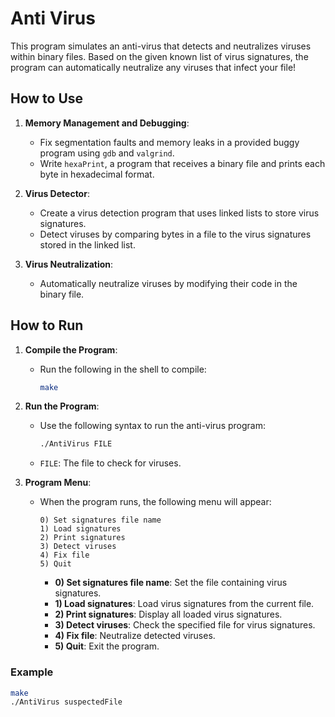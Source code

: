 # Anti Virus

This program simulates an anti-virus that detects and neutralizes viruses within binary files. Based on the given known list of virus signatures, the program can automatically neutralize any viruses that infect your file!

## How to Use

1. **Memory Management and Debugging**:
   - Fix segmentation faults and memory leaks in a provided buggy program using `gdb` and `valgrind`.
   - Write `hexaPrint`, a program that receives a binary file and prints each byte in hexadecimal format.

2. **Virus Detector**:
   - Create a virus detection program that uses linked lists to store virus signatures.
   - Detect viruses by comparing bytes in a file to the virus signatures stored in the linked list.

3. **Virus Neutralization**:
   - Automatically neutralize viruses by modifying their code in the binary file.

## How to Run

1. **Compile the Program**:
   - Run the following in the shell to compile:
     ```bash
     make
     ```

2. **Run the Program**:
   - Use the following syntax to run the anti-virus program:
     ```bash
     ./AntiVirus FILE
     ```
   - `FILE`: The file to check for viruses.

3. **Program Menu**:
   - When the program runs, the following menu will appear:
     ```
     0) Set signatures file name
     1) Load signatures
     2) Print signatures
     3) Detect viruses
     4) Fix file
     5) Quit
     ```
     - **0) Set signatures file name**: Set the file containing virus signatures.
     - **1) Load signatures**: Load virus signatures from the current file.
     - **2) Print signatures**: Display all loaded virus signatures.
     - **3) Detect viruses**: Check the specified file for virus signatures.
     - **4) Fix file**: Neutralize detected viruses.
     - **5) Quit**: Exit the program.

### Example

```bash
make
./AntiVirus suspectedFile
